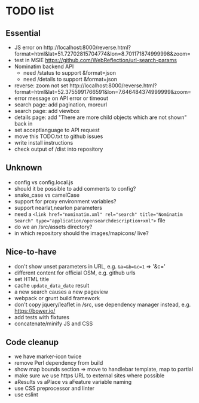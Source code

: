 # TODO list



## Essential

* JS error on http://localhost:8000/reverse.html?format=html&lat=51.72702815704774&lon=8.701171874999998&zoom=
* test in MSIE https://github.com/WebReflection/url-search-params
* Nominatim backend API
   * need /status to support &format=json
   * need /details to support &format=json
* reverse: zoom not set
http://localhost:8000/reverse.html?format=html&lat=52.3755991766591&lon=7.646484374999999&zoom=
* error message on API error or timeout
* search page: add pagination, moreurl
* search page: add viewbox
* details page: add "There are more child objects which are not shown" back in
* set acceptlanguage to API request
* move this TODO.txt to github issues
* write install instructions
* check output of /dist into repository


## Unknown

* config vs config.local.js
* should it be possible to add comments to config?
* snake_case vs camelCase
* support for proxy environment variables?
* support nearlat,nearlon parameters
* need a `<link href="nominatim.xml" rel="search" title="Nominatim Search" type="application/opensearchdescription+xml">` file
* do we an /src/assets directory?
* in which repository should the images/mapicons/ live?


## Nice-to-have

* don't show unset parameters in URL, e.g. `&a=&b=&c=1` => '&c='
* different content for official OSM, e.g. github urls
* set HTML title
* cache `update_data_date` result
* a new search causes a new pageview
* webpack or grunt build framework
* don't copy jquery/leaflet in /src, use dependency manager instead, e.g. https://bower.io/
* add tests with fixtures
* concatenate/minify JS and CSS


## Code cleanup

* we have marker-icon twice
* remove Perl dependency from build
* show map bounds section => move to handlebar template, map to partial
* make sure we use https URL to external sites where possible
* aResults vs aPlace vs aFeature variable naming
* use CSS preprocessor and linter
* use eslint

